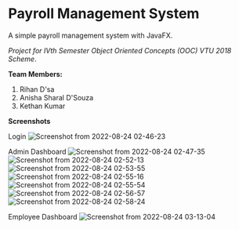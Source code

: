 # Payroll Management System
A simple payroll management system with JavaFX.

*Project for IVth Semester Object Oriented Concepts (OOC) VTU 2018 Scheme*.

**Team Members:**
1. Rihan D'sa
2. Anisha Sharal D'Souza
3. Kethan Kumar

**Screenshots**

Login
![Screenshot from 2022-08-24 02-46-23](https://user-images.githubusercontent.com/63334479/186279844-7d9748c8-fa19-4ee5-b44e-256e177dd983.png)

Admin Dashboard
![Screenshot from 2022-08-24 02-47-35](https://user-images.githubusercontent.com/63334479/186279855-d313c9d2-3b32-455f-ab64-45fb837de500.png)
![Screenshot from 2022-08-24 02-52-13](https://user-images.githubusercontent.com/63334479/186279876-dc929b81-ef29-4f8c-adbc-b6877f8ec6da.png)
![Screenshot from 2022-08-24 02-53-55](https://user-images.githubusercontent.com/63334479/186279896-7efd9cc0-ef50-4b85-945a-1ff8ff4e63bf.png)
![Screenshot from 2022-08-24 02-55-16](https://user-images.githubusercontent.com/63334479/186279899-59ef2c65-22f2-4482-968b-e148b763733d.png)
![Screenshot from 2022-08-24 02-55-54](https://user-images.githubusercontent.com/63334479/186279913-ca4ae28e-bfb6-43a0-9a31-a818a8037f13.png)
![Screenshot from 2022-08-24 02-56-57](https://user-images.githubusercontent.com/63334479/186279917-f01ff471-c6be-4c61-8b5a-92d3ec7c1e52.png)
![Screenshot from 2022-08-24 02-58-24](https://user-images.githubusercontent.com/63334479/186279918-ff279d43-2d14-45b1-be07-70a30393b0df.png)

Employee Dashboard
![Screenshot from 2022-08-24 03-13-04](https://user-images.githubusercontent.com/63334479/186279925-4e178223-062a-445d-b7a4-b5a0fe18933d.png)
